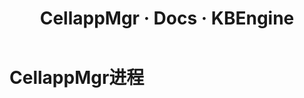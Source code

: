 ﻿---
layout: docs_cn
title: CellappMgr · Docs · KBEngine
tab: docs
docsitem: documentation-kbengineoverview-cellappmgr
---

CellappMgr进程
====================



